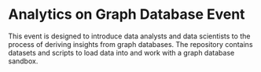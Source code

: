 # Analytics on Graph Database Event
This event is designed to introduce data analysts and data scientists to the process of deriving insights from graph databases. The repository contains datasets and scripts to load data into and work with a graph database sandbox.
